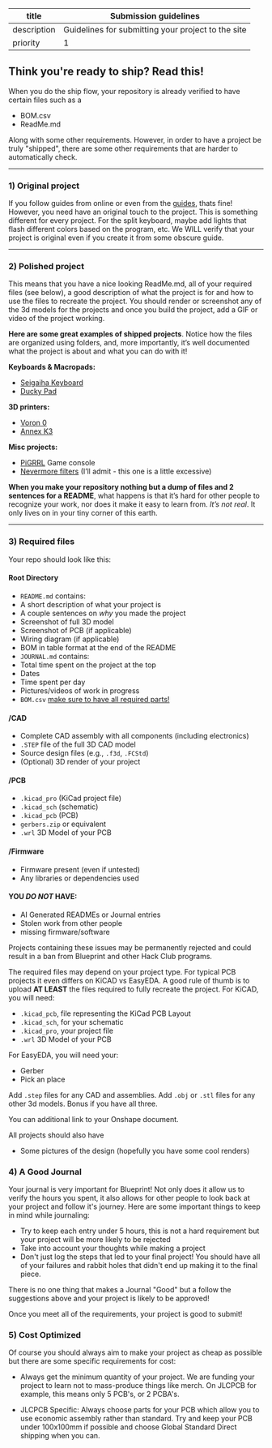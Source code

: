 | title       | Submission guidelines                              |
| ----------- | -------------------------------------------------- |
| description | Guidelines for submitting your project to the site |
| priority    | 1                                                  |


## Think you're ready to ship? Read this!

When you do the ship flow, your repository is already verified to have certain files such as a 
- BOM.csv
- ReadMe.md



Along with some other requirements. However, in order to have a project be truly "shipped", there are some other requirements that are harder to automatically check. 

-----------

### 1) Original project 

If you follow guides from online or even from the [guides](/guides), thats fine! However, you need have an original touch to the project. This is something different for every project. For the split keyboard, maybe add lights that flash different colors based on the program, etc. We WILL verify that your project is original even if you create it from some obscure guide.

-----------

### 2) Polished project

This means that you have a nice looking ReadMe.md, all of your required files (see below), a good description of what the project is for and how to use the files to recreate the project. You should render or screenshot any of the 3d models for the projects and once you build the project, add a GIF or video of the project working. 

  **Here are some great examples of shipped projects**. Notice how the files are organized using folders, and, more importantly, it’s well documented what the project is about and what you can do with it!

  **Keyboards & Macropads:**

- [Seigaiha Keyboard](https://github.com/yiancar/Seigaiha)
- [Ducky Pad](https://github.com/dekuNukem/duckyPad)

**3D printers:**

- [Voron 0](https://github.com/VoronDesign/Voron-0)
- [Annex K3](https://github.com/Annex-Engineering/Gasherbrum-K3)

**Misc projects:**

- [PiGRRL](https://github.com/adafruit/Adafruit-PiGRRL-PCB) Game console
- [Nevermore filters](https://github.com/nevermore3d/Nevermore_Micro) (I’ll admit - this one is a little excessive)

**When you make your repository nothing but a dump of files and 2 sentences for a README**, what happens is that it’s hard for other people to recognize your work, nor does it make it easy to learn from. *It’s not real*. It only lives on in your tiny corner of this earth.


-----------

### 3) Required files 

Your repo should look like this:

#### Root Directory
-  `README.md` contains:
  -  A short description of what your project is
  -  A couple sentences on *why* you made the project
  -  Screenshot of full 3D model
  -  Screenshot of PCB (if applicable)
  -  Wiring diagram (if applicable)
  -  BOM in table format at the end of the README
-  `JOURNAL.md` contains:
  -  Total time spent on the project at the top
  -  Dates
  -  Time spent per day
  -  Pictures/videos of work in progress
-  `BOM.csv` [make sure to have all required parts!](https://blueprint.hackclub.com/docs/bom)
      
####  /CAD
-  Complete CAD assembly with all components (including electronics)
-  `.STEP` file of the full 3D CAD model
-  Source design files (e.g., `.f3d`, `.FCStd`)
-  (Optional) 3D render of your project

#### /PCB
-  `.kicad_pro` (KiCad project file)
-  `.kicad_sch` (schematic)
-  `.kicad_pcb` (PCB)
-  `gerbers.zip` or equivalent
- `.wrl` 3D Model of your PCB

####  /Firmware
-  Firmware present (even if untested)
-  Any libraries or dependencies used

#### YOU *DO NOT* HAVE:
-  AI Generated READMEs or Journal entries
-  Stolen work from other people
-  missing firmware/software

Projects containing these issues may be permanently rejected and could result in a ban from Blueprint and other Hack Club programs.

The required files may depend on your project type. For typical PCB projects it even differs on KiCAD vs EasyEDA. A good rule of thumb is to upload **AT LEAST** the files required to fully recreate the project. For KiCAD, you will need:

- `.kicad_pcb`, file representing the KiCad PCB Layout
- `.kicad_sch`, for your schematic
- `.kicad_pro`, your project file
- `.wrl` 3D Model of your PCB

For EasyEDA, you will need your:
- Gerber
- Pick an place



Add `.step` files for any CAD and assemblies. Add `.obj` or `.stl` files for any other 3d models. Bonus if you have all three.

You can additional link to your Onshape document.

All projects should also have 
  - Some pictures of the design (hopefully you have some cool renders)



### 4) A Good Journal

Your journal is very important for Blueprint! Not only does it allow us to verify the hours you spent, it also allows for other people to look back at your project and follow it's journey. Here are some important things to keep in mind while journaling:
- Try to keep each entry under 5 hours, this is not a hard requirement but your project will be more likely to be rejected
- Take into account your thoughts while making a project
- Don't just log the steps that led to your final project! You should have all of your failures and rabbit holes that didn't end up making it to the final piece.

There is no one thing that makes a Journal "Good" but a follow the suggestions above and your project is likely to be approved!



Once you meet all of the requirements, your project is good to submit!

### 5) Cost Optimized

Of course you should always aim to make your project as cheap as possible but there are some specific requirements for cost: 

- Always get the minimum quantity of your project. We are funding your project to learn not to mass-produce things like merch. On JLCPCB for example, this means only 5 PCB's, or 2 PCBA's. 

- JLCPCB Specific: Always choose parts for your PCB which allow you to use economic assembly rather than standard. Try and keep your PCB under 100x100mm if possible and choose Global Standard Direct shipping when you can.
